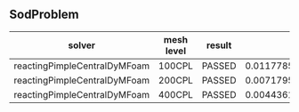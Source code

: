 SodProblem
---------------------

|solver|mesh level|result|rho|U |p |e |
|------|----------|------|---|--|--|--|
|reactingPimpleCentralDyMFoam|100CPL|PASSED|0.011778563750000009|0.025025854707666727|0.010316728750000012|0.04661813374999997|
|reactingPimpleCentralDyMFoam|200CPL|PASSED|0.007179503749999998|0.013498356941067501|0.005886196249999998|0.029197428750000008|
|reactingPimpleCentralDyMFoam|400CPL|PASSED|0.004436153750000007|0.007236570998397274|0.00334473625|0.01868844124999994|
